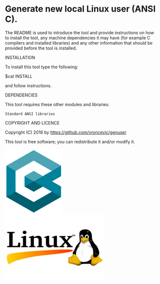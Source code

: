 Generate new local Linux user (ANSI C).
================================================================================

The README is used to introduce the tool and provide instructions on
how to install the tool, any machine dependencies it may have (for
example C compilers and installed libraries) and any other information
that should be provided before the tool is installed.

INSTALLATION

To install this tool type the following:

$cat INSTALL 

and follow instructions.


DEPENDENCIES

This tool requires these other modules and libraries:

	Standard ANSI libraries

COPYRIGHT AND LICENCE

Copyright (C) 2016 by https://github.com/vroncevic/genuser

This tool is free software; you can redistribute it and/or modify it.

![alt tag](https://raw.githubusercontent.com/vroncevic/genuser/master/cc++_logo.jpg)
![alt tag](https://raw.githubusercontent.com/vroncevic/genuser/master/linux_logo.jpg)

